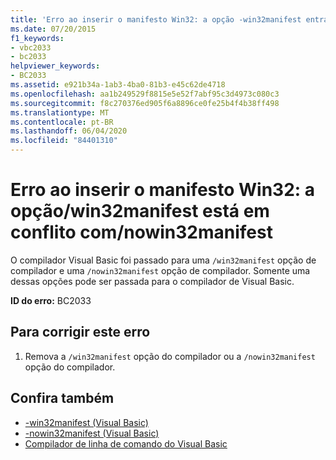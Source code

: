 ```yaml
---
title: 'Erro ao inserir o manifesto Win32: a opção -win32manifest entra em conflito com -nowin32manifest'
ms.date: 07/20/2015
f1_keywords:
- vbc2033
- bc2033
helpviewer_keywords:
- BC2033
ms.assetid: e921b34a-1ab3-4ba0-81b3-e45c62de4718
ms.openlocfilehash: aa1b249529f8815e5e52f7abf95c3d4973c080c3
ms.sourcegitcommit: f8c270376ed905f6a8896ce0fe25b4f4b38ff498
ms.translationtype: MT
ms.contentlocale: pt-BR
ms.lasthandoff: 06/04/2020
ms.locfileid: "84401310"
---
```

# <a name="error-embedding-win32-manifest-option-win32manifest-conflicts-with-nowin32manifest"></a>Erro ao inserir o manifesto Win32: a opção/win32manifest está em conflito com/nowin32manifest
O compilador Visual Basic foi passado para uma `/win32manifest` opção de compilador e uma `/nowin32manifest` opção de compilador. Somente uma dessas opções pode ser passada para o compilador de Visual Basic.  
  
 **ID do erro:** BC2033  
  
## <a name="to-correct-this-error"></a>Para corrigir este erro  
  
1. Remova a `/win32manifest` opção do compilador ou a `/nowin32manifest` opção do compilador.  
  
## <a name="see-also"></a>Confira também

- [-win32manifest (Visual Basic)](../reference/command-line-compiler/win32manifest.md)
- [-nowin32manifest (Visual Basic)](../reference/command-line-compiler/nowin32manifest.md)
- [Compilador de linha de comando do Visual Basic](../reference/command-line-compiler/index.md)
